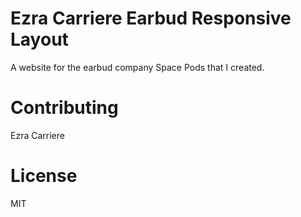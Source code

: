 # Ezra Carriere Earbud Responsive Layout

A website for the earbud company Space Pods that I created.

# Contributing

Ezra Carriere

# License

MIT
 
